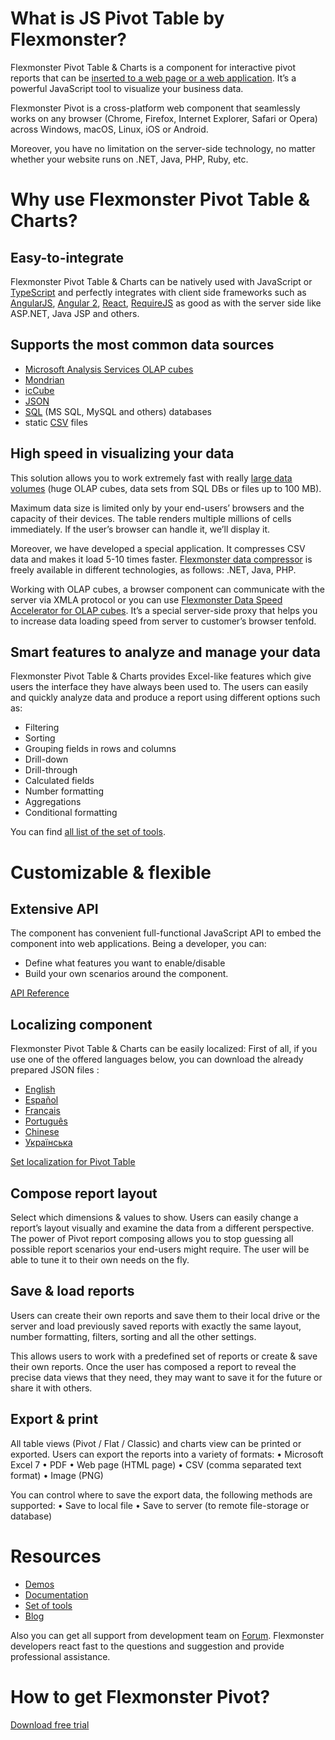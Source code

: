 
# What is JS Pivot Table by Flexmonster?

Flexmonster Pivot Table & Charts is a component for interactive pivot reports that can be [inserted to a web page or a web application](http://www.flexmonster.com/demos/pivot-table-js/). It’s a powerful JavaScript tool to visualize your business data.

Flexmonster Pivot is a cross-platform web component that seamlessly works on any browser (Chrome, Firefox, Internet Explorer, Safari or Opera) across Windows, macOS, Linux, iOS or Android. 

Moreover, you have no limitation on the server-side technology, no matter whether your website runs on .NET, Java, PHP, Ruby, etc.

# Why use Flexmonster Pivot Table & Charts?

## Easy-to-integrate

Flexmonster Pivot Table & Charts can be natively used with JavaScript or [TypeScript](http://www.flexmonster.com/doc/integration-with-typescript/) and perfectly integrates with client side frameworks such as  [AngularJS](http://www.flexmonster.com/doc/integration-with-angularjs/), [Angular 2](http://www.flexmonster.com/doc/integration-with-angular-2/), [React](http://www.flexmonster.com/doc/integration-with-react/), [RequireJS](http://www.flexmonster.com/doc/integration-with-requirejs/) as good as with the server side like ASP.NET, Java JSP and others.

## Supports the most common data sources

- [Microsoft Analysis Services OLAP cubes](http://www.flexmonster.com/doc/connecting-to-microsoft-analysis-services/)
- [Mondrian](http://www.flexmonster.com/doc/connecting-to-pentaho-mondrian/)
- [icCube](http://www.flexmonster.com/doc/connecting-to-iccube/)
- [JSON](http://www.flexmonster.com/doc/json-data-source/)
- [SQL](http://www.flexmonster.com/doc/connecting-to-relational-database/) (MS SQL, MySQL and others) databases 
- static [CSV](http://www.flexmonster.com/doc/csv-data-source/) files

## High speed in visualizing your data 

This solution allows you to work extremely fast with really [large data volumes](http://www.flexmonster.com/demos/) (huge OLAP cubes, data sets from SQL DBs or files up to 100 MB).

Maximum data size is limited only by your end-users’ browsers and the capacity of their devices. The table renders multiple millions of cells immediately. If the user’s browser can handle it, we’ll display it.

Moreover, we have developed a special application. It compresses CSV data and makes it load 5-10 times faster. [Flexmonster data compressor](http://www.flexmonster.com/blog/connecting-to-sql-databases-fast-data-loading-with-compressor-for-net-java-php/) is freely available in different technologies, as follows: .NET, Java, PHP.

Working with OLAP cubes, a browser component can communicate with the server via XMLA protocol or you can use [Flexmonster Data Speed Accelerator for OLAP cubes](http://www.flexmonster.com/blog/flexmonster-data-speed-accelerator-for-olap-cubes-we-show-multidimensional-data-10-times-faster/). It’s a special server-side proxy that helps you to increase data loading speed from server to customer’s browser tenfold.

## Smart features to analyze and manage your data

Flexmonster Pivot Table & Charts provides Excel-like features which give users the interface they have always been used to. The users can easily and quickly analyze data and produce a report using different options such as:
- Filtering
- Sorting
- Grouping fields in rows and columns
- Drill-down
- Drill-through
- Calculated fields
- Number formatting
- Aggregations
- Conditional formatting

You can find [all list of the set of tools](http://www.flexmonster.com/set-of-tools/).

# Customizable & flexible
## Extensive API
  
The component has convenient full-functional JavaScript API to embed the component into web applications. Being a developer, you can:
- Define what features you want to enable/disable
- Build your own scenarios around the component.

[API Reference](http://www.flexmonster.com/api/)

## Localizing component
  
Flexmonster Pivot Table & Charts can be easily localized:
First of all, if you use one of the offered languages below, you can download the already prepared JSON files :
- [English](https://github.com/flexmonster/pivot-localizations/blob/master/en.json)
- [Español](https://github.com/flexmonster/pivot-localizations/blob/master/es.json)
- [Français](https://github.com/flexmonster/pivot-localizations/blob/master/fr.json)
- [Português](https://github.com/flexmonster/pivot-localizations/blob/master/pr.json)
- [Chinese](https://github.com/flexmonster/pivot-localizations/blob/master/ch.json)
- [Українська](https://github.com/flexmonster/pivot-localizations/blob/master/ua.json)

[Set localization for Pivot Table](http://www.flexmonster.com/doc/localizing-component/)

## Compose report layout
Select which dimensions & values to show.
Users can easily change a report’s layout visually and examine the data from a different perspective. The power of Pivot report composing allows you to stop guessing all possible report scenarios your end-users might require. The user will be able to tune it to their own needs on the fly.

## Save & load reports
Users can create their own reports and save them to their local drive or the server and load previously saved reports with exactly the same layout, number formatting, filters, sorting and all the other settings.

This allows users to work with a predefined set of reports or create & save their own reports. Once the user has composed a report to reveal the precise data views that they need, they may want to save it for the future or share it with others.


## Export & print

All table views (Pivot / Flat / Classic) and charts view can be printed or exported.
Users can export the reports into a variety of formats:
• Microsoft Excel 7
• PDF
• Web page (HTML page)
• CSV (comma separated text format)
• Image (PNG)   

You can control where to save the export data, the following methods are supported:
• Save to local file
• Save to server (to remote file-storage or database)

# Resources
- [Demos](http://www.flexmonster.com/demos/)
- [Documentation](http://www.flexmonster.com/doc/)
- [Set of tools](http://www.flexmonster.com/set-of-tools/)
- [Blog](http://www.flexmonster.com/blog/)

Also you can get all support from development team on [Forum](http://www.flexmonster.com/forum/). Flexmonster developers react fast to the questions and suggestion and provide professional assistance.


# How to get Flexmonster Pivot?
[Download free trial](http://www.flexmonster.com/download-page/) 



